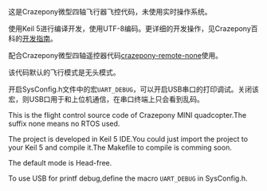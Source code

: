 ﻿这是Crazepony微型四轴飞行器飞控代码，未使用实时操作系统。

使用Keil 5进行编译开发，使用UTF-8编码。更详细的开发操作，见Crazepony百科的[开发指南](http://www.crazepony.com/wiki-crazepony.html#rd)。

配合Crazepony微型四轴遥控器代码[crazepony-remote-none](https://github.com/Crazepony/crazepony-remote-none)使用。

该代码默认的飞行模式是无头模式。

开启SysConfig.h文件中的宏`UART_DEBUG`，可以开启USB串口的打印调试。关闭该宏，则USB口用于和上位机通信，在串口终端上只会看到乱码。

This is the flight control source code of Crazepony MINI quadcopter.The suffix none means no RTOS used.

The project is developed in Keil 5 IDE.You could just import the project to your Keil 5 and compile it.The Makefile to compile is comming soon.

The default mode is Head-free.

To use USB for printf debug,define the macro `UART_DEBUG` in SysConfig.h.
